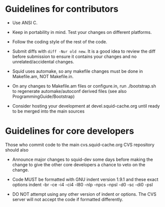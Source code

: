 # Guidelines for contributors

  - Use ANSI C.

  - Keep in portability in mind. Test your changes on different
    platforms.

  - Follow the coding style of the rest of the code.

  - Submit diffs with `diff -Nur old new`. It is a good idea to review
    the diff before submission to ensure it contains your changes and no
    unrelated/accidental changes.

  - Squid uses automake, so any makefile changes must be done in
    Makefile.am, NOT Makefile.in.

  - On any changes to Makefile.am files or configure.in, run
    ./bootstrap.sh to regenerate automake/autoconf derived files (see
    also ProgrammingGuide/Bootstrap)

  - Consider hosting your development at devel.squid-cache.org until
    ready to be merged into the main sources

# Guidelines for core developers

Those who commit code to the main cvs.squid-cache.org CVS repository
should also

  - Announce major changes to squid-dev some days before making the
    change to give the other core developers a chance to veto on the
    change.

  - Code MUST be formatted with GNU indent version 1.9.1 and these exact
    options indent -br -ce -i4 -ci4 -l80 -nlp -npcs -npsl -d0 -sc -di0
    -psl

  - DO NOT attempt using any other version of indent or options. The CVS
    server will not accept the code if formatted differently.
